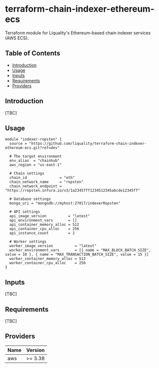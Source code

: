 # terraform-chain-indexer-ethereum-ecs

Terraform module for Liquality's Ethereum-based chain indexer services (AWS ECS).

## Table of Contents

* [Introduction][section-introduction]
* [Usage][section-usage]
* [Inputs][section-inputs]
* [Requirements][section-requirements]
* [Providers][section-providers]


## Introduction

[TBC]


## Usage

```
module "indexer-ropsten" {
  source = "https://github.com/liquality/terraform-chain-indexer-ethereum-ecs.git?ref=dev"

  # The target environment
  env_alias  = "chainhub"
  aws_region = "us-east-1"

  # Chain settings
  chain_id               = "eth"
  chain_network_name     = "ropsten"
  chain_network_endpoint = "https://ropsten.infura.io/v3/1a2345fff1234512345abcde12345ff"

  # Database settings
  mongo_uri = "mongodb://myhost:27017/indexerRopsten"

  # API settings
  api_image_version          = "latest"
  api_environment_vars       = []
  api_container_memory_alloc = 512
  api_container_cpu_alloc    = 256
  api_instance_count         = 2

  # Worker settings
  worker_image_version          = "latest"
  worker_environment_vars       = [{ name = "MAX_BLOCK_BATCH_SIZE", value = 10 }, { name = "MAX_TRANSACTION_BATCH_SIZE", value = 15 }]
  worker_container_memory_alloc = 512
  worker_container_cpu_alloc    = 256
}
```


## Inputs

[TBC]


## Requirements

[TBC]


## Providers

| Name    | Version |
| ------- | ------- |
| aws     | >= 3.38 |



[section-introduction]: #introduction
[section-usage]: #usage
[section-inputs]: #inputs
[section-requirements]: #requirements
[section-providers]: #providers
